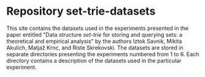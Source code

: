 # Repository **set-trie-datasets**

This site contains the datasets used in the experiments presented in the paper entitled "Data structure *set-trie* for storing and querying sets: a theoretical and empirical analysis" by the authors Iztok Savnik, Mikita Akulich, Matjaž Krnc, and Riste Skrekovski. The datasets are stored in separate directories presenting the experiments numbered from 1 to 6. Each directory contains a description of the datasets used in the particular experiment. 
